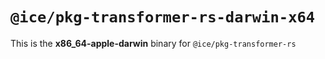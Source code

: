 # `@ice/pkg-transformer-rs-darwin-x64`

This is the **x86_64-apple-darwin** binary for `@ice/pkg-transformer-rs`
